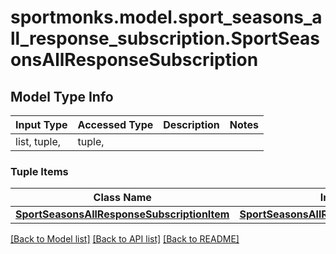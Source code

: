 # sportmonks.model.sport_seasons_all_response_subscription.SportSeasonsAllResponseSubscription

## Model Type Info
Input Type | Accessed Type | Description | Notes
------------ | ------------- | ------------- | -------------
list, tuple,  | tuple,  |  | 

### Tuple Items
Class Name | Input Type | Accessed Type | Description | Notes
------------- | ------------- | ------------- | ------------- | -------------
[**SportSeasonsAllResponseSubscriptionItem**](SportSeasonsAllResponseSubscriptionItem.md) | [**SportSeasonsAllResponseSubscriptionItem**](SportSeasonsAllResponseSubscriptionItem.md) | [**SportSeasonsAllResponseSubscriptionItem**](SportSeasonsAllResponseSubscriptionItem.md) |  | 

[[Back to Model list]](../../README.md#documentation-for-models) [[Back to API list]](../../README.md#documentation-for-api-endpoints) [[Back to README]](../../README.md)

